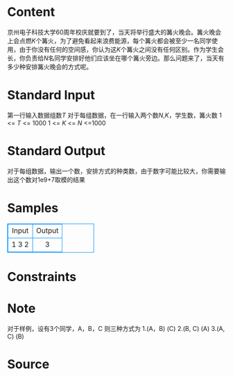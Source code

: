 
# Content

京州电子科技大学60周年校庆就要到了，当天将举行盛大的篝火晚会。篝火晚会上会点燃*K*个篝火，为了避免看起来浪费能源，每个篝火都会被至少一名同学使用，由于你没有任何的空间感，你认为这*K*个篝火之间没有任何区别。作为学生会长，你负责给*N*名同学安排好他们应该坐在哪个篝火旁边。那么问题来了，当天有多少种安排篝火晚会的方式呢。

# Standard Input

第一行输入数据组数*T*
对于每组数据，在一行输入两个数*N*,*K*，学生数，篝火数
1 <= *T* <= 1000
1 <= *K* <= *N* <=1000

# Standard Output

对于每组数据，输出一个数，安排方式的种类数，由于数字可能比较大，你需要输出这个数对1e9+7取模的结果

# Samples

<style>
        table,table tr th, table tr td { border:1px solid #0094ff; }
        table { width: 200px; min-height: 25px; line-height: 25px; text-align: center; border-collapse: collapse;}   
    </style>
<table>
	<tr>
		<td>Input</td>
		<td>Output</td>
	</tr>
<tr><td>1
3 2</td><td>3</td></tr></table>


# Constraints



# Note

对于样例，设有3个同学，A，B，C
则三种方式为
1.(A，B) (C)
2.(B, C) (A)
3.(A, C) (B)

# Source


